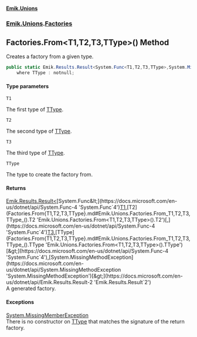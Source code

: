 #### [Emik.Unions](index.md 'index')
### [Emik.Unions](Emik.Unions.md 'Emik.Unions').[Factories](Factories.md 'Emik.Unions.Factories')

## Factories.From<T1,T2,T3,TType>() Method

Creates a factory from a given type.

```csharp
public static Emik.Results.Result<System.Func<T1,T2,T3,TType>,System.MissingMethodException> From<T1,T2,T3,TType>()
    where TType : notnull;
```
#### Type parameters

<a name='Emik.Unions.Factories.From_T1,T2,T3,TType_().T1'></a>

`T1`

The first type of [TType](Factories.From{T1,T2,T3,TType}.md#Emik.Unions.Factories.From_T1,T2,T3,TType_().TType 'Emik.Unions.Factories.From<T1,T2,T3,TType>().TType').

<a name='Emik.Unions.Factories.From_T1,T2,T3,TType_().T2'></a>

`T2`

The second type of [TType](Factories.From{T1,T2,T3,TType}.md#Emik.Unions.Factories.From_T1,T2,T3,TType_().TType 'Emik.Unions.Factories.From<T1,T2,T3,TType>().TType').

<a name='Emik.Unions.Factories.From_T1,T2,T3,TType_().T3'></a>

`T3`

The third type of [TType](Factories.From{T1,T2,T3,TType}.md#Emik.Unions.Factories.From_T1,T2,T3,TType_().TType 'Emik.Unions.Factories.From<T1,T2,T3,TType>().TType').

<a name='Emik.Unions.Factories.From_T1,T2,T3,TType_().TType'></a>

`TType`

The type to create the factory from.

#### Returns
[Emik.Results.Result&lt;](https://docs.microsoft.com/en-us/dotnet/api/Emik.Results.Result-2 'Emik.Results.Result`2')[System.Func&lt;](https://docs.microsoft.com/en-us/dotnet/api/System.Func-4 'System.Func`4')[T1](Factories.From{T1,T2,T3,TType}.md#Emik.Unions.Factories.From_T1,T2,T3,TType_().T1 'Emik.Unions.Factories.From<T1,T2,T3,TType>().T1')[,](https://docs.microsoft.com/en-us/dotnet/api/System.Func-4 'System.Func`4')[T2](Factories.From{T1,T2,T3,TType}.md#Emik.Unions.Factories.From_T1,T2,T3,TType_().T2 'Emik.Unions.Factories.From<T1,T2,T3,TType>().T2')[,](https://docs.microsoft.com/en-us/dotnet/api/System.Func-4 'System.Func`4')[T3](Factories.From{T1,T2,T3,TType}.md#Emik.Unions.Factories.From_T1,T2,T3,TType_().T3 'Emik.Unions.Factories.From<T1,T2,T3,TType>().T3')[,](https://docs.microsoft.com/en-us/dotnet/api/System.Func-4 'System.Func`4')[TType](Factories.From{T1,T2,T3,TType}.md#Emik.Unions.Factories.From_T1,T2,T3,TType_().TType 'Emik.Unions.Factories.From<T1,T2,T3,TType>().TType')[&gt;](https://docs.microsoft.com/en-us/dotnet/api/System.Func-4 'System.Func`4')[,](https://docs.microsoft.com/en-us/dotnet/api/Emik.Results.Result-2 'Emik.Results.Result`2')[System.MissingMethodException](https://docs.microsoft.com/en-us/dotnet/api/System.MissingMethodException 'System.MissingMethodException')[&gt;](https://docs.microsoft.com/en-us/dotnet/api/Emik.Results.Result-2 'Emik.Results.Result`2')  
A generated factory.

#### Exceptions

[System.MissingMemberException](https://docs.microsoft.com/en-us/dotnet/api/System.MissingMemberException 'System.MissingMemberException')  
There is no constructor on [TType](Factories.From{T1,T2,T3,TType}.md#Emik.Unions.Factories.From_T1,T2,T3,TType_().TType 'Emik.Unions.Factories.From<T1,T2,T3,TType>().TType') that matches the signature of the return factory.